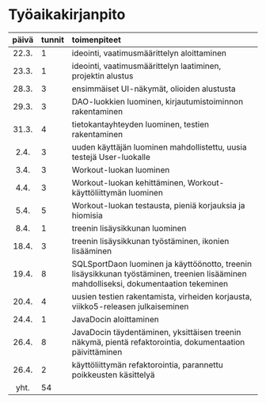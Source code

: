 # Työaikakirjanpito

| päivä | tunnit | toimenpiteet  |
| :----:|:-------| :-----|
| 22.3. | 1      | ideointi, vaatimusmäärittelyn aloittaminen |
| 23.3. | 1      | ideointi, vaatimusmäärittelyn laatiminen, projektin alustus |
| 28.3. | 3      | ensimmäiset UI-näkymät, olioiden alustusta |
| 29.3. | 3      | DAO-luokkien luominen, kirjautumistoiminnon rakentaminen  |
| 31.3. | 4      | tietokantayhteyden luominen, testien rakentaminen |
| 2.4.  | 3      | uuden käyttäjän luominen mahdollistettu, uusia testejä User-luokalle |
| 3.4.  | 3      | Workout-luokan luominen |
| 4.4.  | 3      | Workout-luokan kehittäminen, Workout-käyttöliittymän luominen |
| 5.4.  | 5      | Workout-luokan testausta, pieniä korjauksia ja hiomisia |
| 8.4.  | 1      | treenin lisäysikkunan luominen |
| 18.4. | 3      | treenin lisäysikkunan työstäminen, ikonien lisääminen |
| 19.4. | 8      | SQLSportDaon luominen ja käyttöönotto, treenin lisäysikkunan työstäminen, treenien lisääminen mahdolliseksi, dokumentaation tekeminen |
| 20.4. | 4      | uusien testien rakentamista, virheiden korjausta, viikko5-releasen julkaiseminen |
| 24.4. | 1      | JavaDocin aloittaminen |
| 26.4. | 8      | JavaDocin täydentäminen, yksittäisen treenin näkymä, pientä refaktorointia, dokumentaation päivittäminen |
| 26.4. | 2      | käyttöliittymän refaktorointia, parannettu poikkeusten käsittelyä |
| yht.  | 54     | | 
